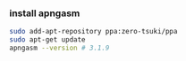 ### install apngasm

```sh
sudo add-apt-repository ppa:zero-tsuki/ppa
sudo apt-get update
apngasm --version # 3.1.9
```